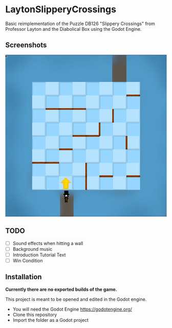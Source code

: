 # LaytonSlipperyCrossings
Basic reimplementation of the Puzzle DB126 "Slippery Crossings" from Professor Layton and the Diabolical Box using the Godot Engine.
## Screenshots
![Screenshot 1](./screenshots/ss1.png)
## TODO
- [ ] Sound effects when hitting a wall
- [ ] Background music
- [ ] Introduction Tutorial Text
- [ ] Win Condition
## Installation
**Currently there are no exported builds of the game.**

This project is meant to be opened and edited in the Godot engine.
- You will need the Godot Engine https://godotengine.org/
- Clone this repository
- Import the folder as a Godot project
